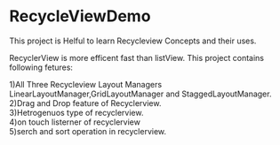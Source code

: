 # RecycleViewDemo

This project is Helful to learn Recycleview Concepts and their uses.

RecyclerView is more efficent fast than listView.
This project contains following fetures:

1)All Three Recycleview Layout Managers LinearLayoutManager,GridLayoutManager and StaggedLayoutManager.<br>
2)Drag and Drop feature of Recyclerview.<br>
3)Hetrogenuos type of recyclerview.<br>
4)on touch listerner of recyclerview<br>
5)serch and sort operation in recyclerview.<br>
